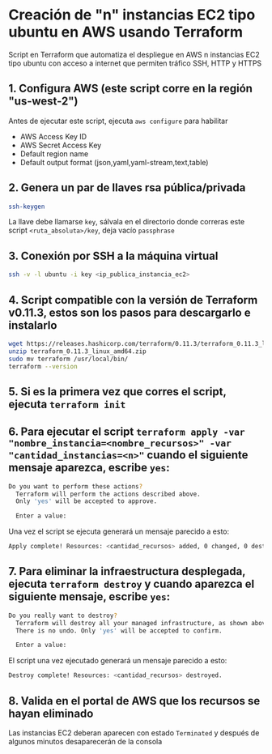# Creación de "n" instancias EC2 tipo ubuntu en AWS usando Terraform

Script en Terraform que automatiza el despliegue en AWS n instancias EC2 tipo ubuntu con acceso a internet que permiten tráfico SSH, HTTP y HTTPS

## 1. Configura AWS (este script corre en la región "us-west-2")
Antes de ejecutar este script, ejecuta `aws configure` para habilitar
   - AWS Access Key ID
   - AWS Secret Access Key
   - Default region name 
   - Default output format (json,yaml,yaml-stream,text,table)

## 2. Genera un par de llaves rsa pública/privada
   ```bash 
   ssh-keygen
   ```
   La llave debe llamarse `key`, sálvala en el directorio donde correras este script `<ruta_absoluta>/key`, deja vacío `passphrase`

## 3. Conexión por SSH a la máquina virtual 
   ```bash
   ssh -v -l ubuntu -i key <ip_publica_instancia_ec2>
   ```
## 4. Script compatible con la versión de Terraform v0.11.3, estos son los pasos para descargarlo e instalarlo
   ```bash
  wget https://releases.hashicorp.com/terraform/0.11.3/terraform_0.11.3_linux_amd64.zip
  unzip terraform_0.11.3_linux_amd64.zip
  sudo mv terraform /usr/local/bin/
  terraform --version 
   ```
## 5. Si es la primera vez que corres el script, ejecuta `terraform init`

## 6. Para ejecutar el script `terraform apply -var "nombre_instancia=<nombre_recursos>" -var "cantidad_instancias=<n>"` cuando el siguiente mensaje aparezca, escribe `yes`:
   ```bash
   Do you want to perform these actions?
     Terraform will perform the actions described above.
     Only 'yes' will be accepted to approve.

     Enter a value:
   ```

Una vez el script se ejecuta generará un mensaje parecido a esto:

   ```bash
   Apply complete! Resources: <cantidad_recursos> added, 0 changed, 0 destroyed.
   ```

## 7. Para eliminar la infraestructura desplegada, ejecuta `terraform destroy` y cuando aparezca el siguiente mensaje, escribe `yes`:
   ```bash
   Do you really want to destroy?
     Terraform will destroy all your managed infrastructure, as shown above.
     There is no undo. Only 'yes' will be accepted to confirm.

     Enter a value:
   ```

El script una vez ejecutado generará un mensaje parecido a esto:

   ```bash
   Destroy complete! Resources: <cantidad_recursos> destroyed.
   ```

## 8. Valida en el portal de AWS que los recursos se hayan eliminado
Las instancias EC2 deberan aparecen con estado `Terminated` y después de algunos minutos desaparecerán de la consola
